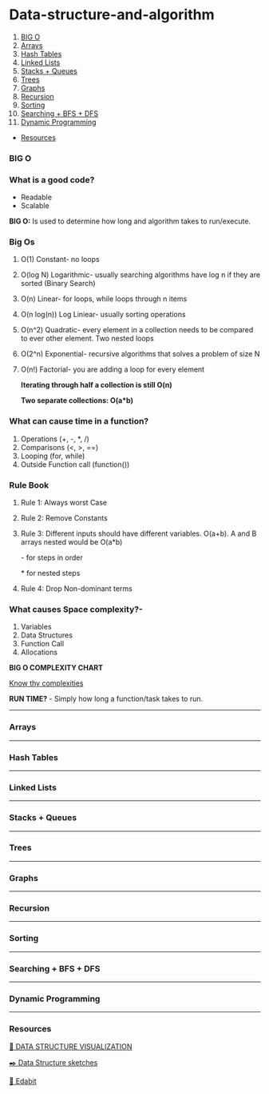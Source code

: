 # Data-structure-and-algorithm

1. [BIG O](#big-o)
2. [Arrays](#arrays)
3. [Hash Tables](#hash-tables)
4. [Linked Lists](#linked-list)
5. [Stacks + Queues](#stacks-queues)
6. [Trees](#tree)
7. [Graphs](#graphs)
8. [Recursion](#recursion)
9. [Sorting](#sorting)
10. [Searching + BFS + DFS](#searching-bfs-dfs)
11. [Dynamic Programming](#dynamic-programming)

- [Resources](#resources)

### BIG O

### What is a good code?

- Readable
- Scalable

**BIG O:** Is used to determine how long and algorithm takes to run/execute.

### Big Os

1. O(1) Constant- no loops
2. O(log N) Logarithmic- usually searching algorithms have log n if they are sorted (Binary Search)
3. O(n) Linear- for loops, while loops through n items
4. O(n log(n)) Log Liniear- usually sorting operations
5. O(n^2) Quadratic- every element in a collection needs to be compared to ever other element. Two
   nested loops
6. O(2^n) Exponential- recursive algorithms that solves a problem of size N
7. O(n!) Factorial- you are adding a loop for every element

   **Iterating through half a collection is still O(n)**

   **Two separate collections: O(a\*b)**

### What can cause time in a function?

1.  Operations (+, -, \*, /)
2.  Comparisons (<, >, ==)
3.  Looping (for, while)
4.  Outside Function call (function())

### Rule Book

1.  Rule 1: Always worst Case
2.  Rule 2: Remove Constants
3.  Rule 3: Different inputs should have different variables. O(a+b). A and B arrays nested would be
    O(a\*b)

    \- for steps in order

    \* for nested steps

4.  Rule 4: Drop Non-dominant terms

### What causes Space complexity?-

1. Variables
2. Data Structures
3. Function Call
4. Allocations

**BIG O COMPLEXITY CHART**

[Know thy complexities](https://www.bigocheatsheet.com/)

**RUN TIME?** - Simply how long a function/task takes to run.

---

### Arrays

---

### Hash Tables

---

### Linked Lists

---

### Stacks + Queues

---

### Trees

---

### Graphs

---

### Recursion

---

### Sorting

---

### Searching + BFS + DFS

---

### Dynamic Programming

---

### Resources

[ :notebook: DATA STRUCTURE VISUALIZATION](https://www.cs.usfca.edu/~galles/visualization/Algorithms.html)

[ :black_nib: Data Structure sketches](https://okso.app/showcase/data-structures)

[ :bookmark: Edabit](https://edabit.com/challenges/javascript)
